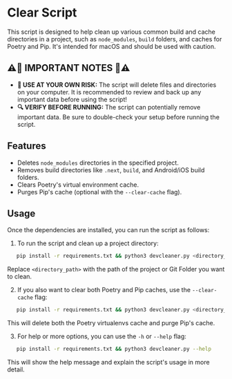 # Clear Script

This script is designed to help clean up various common build and cache directories in a project, such as `node_modules`, `build` folders, and caches for Poetry and Pip. It's intended for macOS and should be used with caution.

## ⚠️🚨 IMPORTANT NOTES 🚨⚠️

- **🚨 USE AT YOUR OWN RISK:** The script will delete files and directories on your computer. It is recommended to review and back up any important data before using the script!
- **🔍 VERIFY BEFORE RUNNING:** The script can potentially remove important data. Be sure to double-check your setup before running the script.



## Features

- Deletes `node_modules` directories in the specified project.
- Removes build directories like `.next`, `build`, and Android/iOS build folders.
- Clears Poetry's virtual environment cache.
- Purges Pip's cache (optional with the `--clear-cache` flag).

## Usage

Once the dependencies are installed, you can run the script as follows:

1. To run the script and clean up a project directory:
```bash
   pip install -r requirements.txt && python3 devcleaner.py <directory_path>
```
   Replace `<directory_path>` with the path of the project or Git Folder you want to clean.

2. If you also want to clear both Poetry and Pip caches, use the `--clear-cache` flag:
```bash
   pip install -r requirements.txt && python3 devcleaner.py <directory_path> --clear-cache
```
   This will delete both the Poetry virtualenvs cache and purge Pip's cache.

3. For help or more options, you can use the `-h` or `--help` flag:
```bash
   pip install -r requirements.txt && python3 devcleaner.py --help
```
   This will show the help message and explain the script's usage in more detail.

